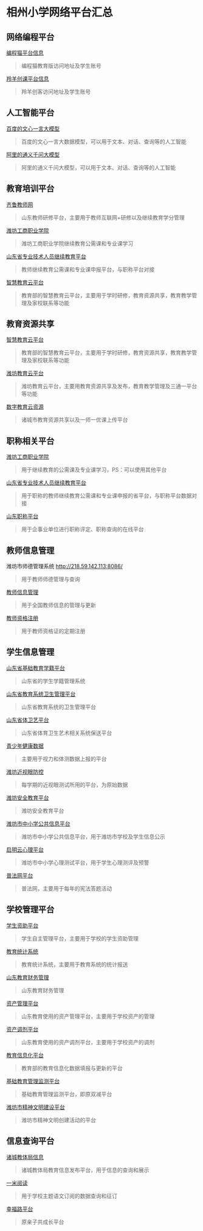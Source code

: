 # 相州小学网络平台汇总

## 网络编程平台

[编程猫平台信息](https://xiaotian0127.github.io/codemao)

>编程猫教育版访问地址及学生账号

[羚羊创课平台信息](https://xiaotian0127.github.io/leadersir)

>羚羊创客访问地址及学生账号

## 人工智能平台

[百度的文心一言大模型](https://yiyan.baidu.com/)

>百度的文心一言大数据模型，可以用于文本、对话、查询等的人工智能

[阿里的通义千问大模型](https://qianwen.aliyun.com/)

>阿里的通义千问大模型，可以用于文本、对话、查询等的人工智能

## 教育培训平台

[齐鲁教师网](http://www.qlteacher.com/)

>山东教师研修平台，主要用于教师互联网+研修以及继续教育学分管理

[潍坊工商职业学院](http://wfgsxy-jxjy.com/)

>潍坊工商职业学院继续教育公需课和专业课学习

[山东省专业技术人员继续教育平台](http://117.73.255.69:9080/)

>教师继续教育公需课和专业课申报平台，与职称平台对接

[智慧教育云平台](https://basic.smartedu.cn/)

>教育部的智慧教育云平台，主要用于学时研修，教育资源共享，教育教学管理及家校联系等功能

## 教育资源共享

[智慧教育云平台](https://basic.smartedu.cn/)

>教育部的智慧教育云平台，主要用于学时研修，教育资源共享，教育教学管理及家校联系等功能

[潍坊教育云平台](https://wjy.weifang.cn/portalweb/index.html)

>潍坊教育云平台，主要用教育资源共享及发布，教育教学管理及三通一平台等功能

[数字教育云资源](http://172.17.1.204:8081/)

>诸城市教育资源共享以及一师一优课上传平台

## 职称相关平台

[潍坊工商职业学院](http://wfgsxy-jxjy.com/)

>用于继续教育的公需课及专业课学习，PS：可以使用其他平台

[山东省专业技术人员继续教育平台](http://117.73.255.69:9080/)

>用于职称的教师继续教育公需课和专业课申报的省平台，与职称平台数据对接

[山东职称平台](https://117.73.253.239:9000/sdzc-web-ui/business/login/login.html)

>用于企事业单位进行职称评定、职称查询的在线平台

## 教师信息管理

潍坊市师德管理系统 <http://218.59.142.113:8086/>

>用于教师师德管理与查询

[教师信息管理](http://jsgl.sdei.edu.cn:8081/)

>用于全国教师信息的管理与更新

[教师资格注册](https://www.jszg.edu.cn/index.html)

>用于教师资格证的定期注册

## 学生信息管理

[山东省基础教育学籍平台](http://sdbe.sdei.edu.cn/zxxj/uc/login.htm)

>山东省的学生学籍管理系统

[山东省教育系统卫生管理平台](https://www.sdei.edu.cn/yqfk/yqfk/ycsb/ycsbgx.htm)

>山东省教育系统的卫生管理平台

[山东省体卫艺平台](http://yice.sdei.edu.cn/jsp/public/login.jsp)

>山东省体育卫生艺术相关系统保送平台

[青少年健康数据](http://www.qshnhealth.com/)

>主要用于视力和体测数据上报的平台

[潍坊近视眼防控](https://www.wfjsfk.com/)

>每学期的近视眼测试所用的平台，为原始数据

[潍坊安全教育平台](http://weifang.xueanquan.com/)

>潍坊安全教育平台

[潍坊市中小学公共信息平台](http://218.59.142.113:8085/)

>潍坊市中小学公共信息平台，用于潍坊市学校及学生信息公示

[启明云心理平台](https://qimingyun.net/web/auth/login)

>潍坊市中小学心理测试平台，用于学生心理测评及预警

[普法网平台](https://qspfw.moe.gov.cn/index.html)

>普法网，主要用于每年的宪法答题活动

## 学校管理平台

[学生资助平台](http://xszz.sdei.edu.cn:82/)

>学生自主管理平台，主要用于学校的学生资助管理

[教育统计系统](https://www.tjxt.moe.edu.cn:8000/#/)

>教育统计系统，主要用于教育系统的统计报送

[山东教育财务管理](http://jyzj.sdei.edu.cn/zjjg0/login/login_toIndex)

>山东教育财务管理

[资产管理平台](http://c.googosoft.com/)

>山东教育使用的资产管理平台，主要用于学校资产的管理

[资产调剂平台](https://zctj.sdei.edu.cn/xzdbf)

>山东教育使用的资产调剂平台，主要用于学校资产的调剂

[教育信息化平台](http://jyxxh.emis.edu.cn/)

>教育部的教育信息化数据填报与更新的平台

[基础教育管理监测平台](https://jjjc.zxxs.moe.edu.cn/www/uc/user/login)

>基础教育管理监测平台，即原双减平台

[潍坊市精神文明建设平台](http://wmwoa.wfcmw.cn/admin/login.html)

>潍坊市精神文明创建活动的平台

## 信息查询平台

[诸城教体局信息](http://www.zhucheng.gov.cn/wbj/jyj/xxsd/)

>诸城教体局教育信息发布平台，用于信息的查询和展示

[一米阅读](http://www.yimiyuedu.cn/)

>用于学校主题语文订阅的数据查询和征订

[幸福路平台](https://admin.home121.net/)

>原亲子共成长平台

